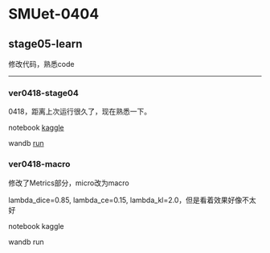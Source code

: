 # SMUet-0404

## stage05-learn

修改代码，熟悉code

---

### ver0418-stage04

0418，距离上次运行很久了，现在熟悉一下。

notebook [kaggle](https://www.kaggle.com/code/mykcs01/ver0418/notebook)

wandb [run](https://wandb.ai/team-mykcs/UNet_Compare/runs/tp3mutkp)

### ver0418-macro

修改了Metrics部分，micro改为macro

lambda_dice=0.85, lambda_ce=0.15, lambda_kl=2.0，但是看着效果好像不太好

notebook kaggle

wandb run
